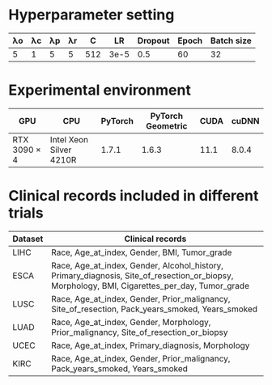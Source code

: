 # Hyperparameter setting

 λo | λc | λp | λr | C | LR        | Dropout | Epoch | Batch size  
 ----- | ------  | ----- | ------ | ----- | ------ | ----- | ------ | ----- 
 5           | 1             | 5             | 5             | 512  |3e-5|  0.5     | 60    | 32                    


# Experimental environment

GPU        | CPU                     | PyTorch | PyTorch Geometric | CUDA | cuDNN 
 ---- | ----- | ------  | ----- | ------ | ----- 
RTX 3090 × 4 | Intel Xeon Silver 4210R | 1.7.1   | 1.6.3           | 11.1 | 8.0.4 

# Clinical records included in different trials

Dataset | Clinical records      
---- | -----                          
LIHC        | Race, Age\_at\_index, Gender, BMI, Tumor\_grade                                      
ESCA        |Race, Age\_at\_index, Gender, Alcohol\_history, Primary\_diagnosis, Site\_of\_resection\_or\_biopsy, Morphology, BMI, Cigarettes\_per\_day, Tumor\_grade
LUSC        |Race, Age\_at\_index, Gender, Prior\_malignancy, Site\_of\_resection, Pack\_years\_smoked, Years\_smoked                 
LUAD        | Race, Age\_at\_index, Gender, Morphology, Prior\_malignancy, Site\_of\_resection\_or\_biopsy         
UCEC        | Race, Age\_at\_index, Primary\_diagnosis, Morphology                                                                                                     
KIRC        | Race, Age\_at\_index, Gender, Prior\_malignancy, Pack\_years\_smoked, Years\_smoked              















